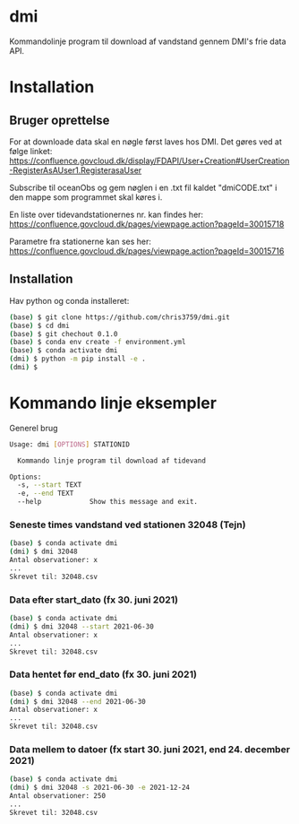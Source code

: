 # dmi
Kommandolinje program til download af vandstand gennem DMI's frie data API. 


# Installation 
## Bruger oprettelse
For at downloade data skal en nøgle først laves hos DMI. Det gøres ved at følge linket: https://confluence.govcloud.dk/display/FDAPI/User+Creation#UserCreation-RegisterAsAUser1.RegisterasaUser 

Subscribe til oceanObs og gem nøglen i en .txt fil kaldet "dmiCODE.txt" i den mappe som programmet skal køres i. 

En liste over tidevandstationernes nr. kan findes her: https://confluence.govcloud.dk/pages/viewpage.action?pageId=30015718

Parametre fra stationerne kan ses her: https://confluence.govcloud.dk/pages/viewpage.action?pageId=30015716


## Installation
Hav python og conda installeret:
```sh
(base) $ git clone https://github.com/chris3759/dmi.git
(base) $ cd dmi 
(base) $ git chechout 0.1.0
(base) $ conda env create -f environment.yml
(base) $ conda activate dmi
(dmi) $ python -m pip install -e .
(dmi) $
```


# Kommando linje eksempler
Generel brug
```sh
Usage: dmi [OPTIONS] STATIONID

  Kommando linje program til download af tidevand

Options:
  -s, --start TEXT
  -e, --end TEXT
  --help            Show this message and exit.
```
### Seneste times vandstand ved stationen 32048 (Tejn)
```sh
(base) $ conda activate dmi
(dmi) $ dmi 32048
Antal observationer: x
...
Skrevet til: 32048.csv
```

### Data efter start_dato (fx 30. juni 2021)
```sh
(base) $ conda activate dmi
(dmi) $ dmi 32048 --start 2021-06-30
Antal observationer: x
...
Skrevet til: 32048.csv
```


### Data hentet før end_dato (fx 30. juni 2021)
```sh
(base) $ conda activate dmi
(dmi) $ dmi 32048 --end 2021-06-30
Antal observationer: x
...
Skrevet til: 32048.csv
```

### Data mellem to datoer (fx start 30. juni 2021, end 24. december 2021)
```sh
(base) $ conda activate dmi
(dmi) $ dmi 32048 -s 2021-06-30 -e 2021-12-24
Antal observationer: 250
...
Skrevet til: 32048.csv
```

